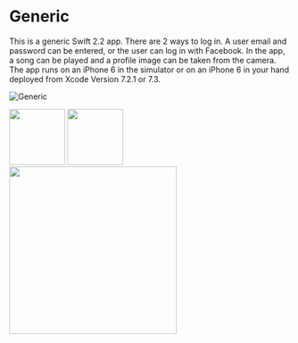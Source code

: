 # Generic

This is a generic Swift 2.2 app. There are 2 ways to log in. A user email and password can be entered, or the user can log in with Facebook. In the app, a song can be played and a profile image can be taken from the camera. The app runs on an iPhone 6 in the simulator or on an iPhone 6 in your hand deployed from Xcode Version 7.2.1 or 7.3.

![Generic](http://i.imgur.com/gsg5hv0.png)

<img src="http://i.imgur.com/Im0CJEX.png" width="100">
<img src="http://i.imgur.com/x6c76BT.png" width="100">

<img src="http://i.imgur.com/tXWtplh.gif" width="300">
